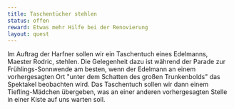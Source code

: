 ```yaml
---
title: Taschentücher stehlen
status: offen
reward: Etwas mehr Hilfe bei der Renovierung
layout: quest
---
```


Im Auftrag der Harfner sollen wir ein Taschentuch eines Edelmanns, Maester
Rodric, stehlen. Die Gelegenheit dazu ist während der Parade zur
Frühlings-Sonnwende am besten, wenn der Edelmann an einem vorhergesagten Ort
"unter dem Schatten des großen Trunkenbolds" das Spektakel beobachten wird. Das
Taschentuch sollen wir dann einem Tiefling-Mädchen übergeben, was an einer
anderen vorhergesagten Stelle in einer Kiste auf uns warten soll.
